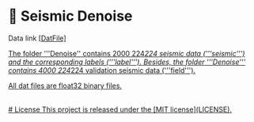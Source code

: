 # 🌟 Seismic Denoise

  Data link [<a href='https://rec.ustc.edu.cn/share/ba8616a0-e839-11ee-b98c-bd79efca2f3b' target='_blank'>DatFile]

The folder '''Denoise'' contains 2000 224*224 seismic data ('''seismic''') and the corresponding labels ('''label'''). Besides, the folder '''Denoise''' contains 4000 224*224 validation seismic data ('''field''').

All dat files are float32 binary files.

<br>
<div>
# License
This project is released under the [MIT license](LICENSE).

